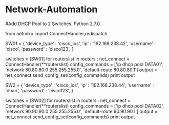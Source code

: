 # Network-Automation
#Add DHCP Pool to 2 Switches. Python 2.7.0

from netmiko import ConnectHandler,redispatch

SW01 = {
'device_type' : 'cisco_ios',
'ip' : '192.168.238.42',
'username' : 'cisco',
'password' : 'cisco123',
}

switches = [SW01]
for routerslist in routers :
   net_connect = ConnectHandler(**routerslist)
   config_commands = ['ip dhcp pool DATA01', 'network 80.80.80.0 255.255.255.0', 'default-route 80.80.80.1']
   output = net_connect.send_config_set(config_commands)
   print output

SW2 = {
'device_type' : 'cisco_ios',
'ip' : '192.168.238.44',
'username' : 'dhari',
'password' : 'cisco123',
}

switches = [SW02]
for routerslist in routers :
   net_connect = ConnectHandler(**routerslist)
   config_commands = ['ip dhcp pool DATA02', 'network 90.90.90.0 255.255.255.0', 'default-route 90.90.90.1']
   output = net_connect.send_config_set(config_commands)
   print output
